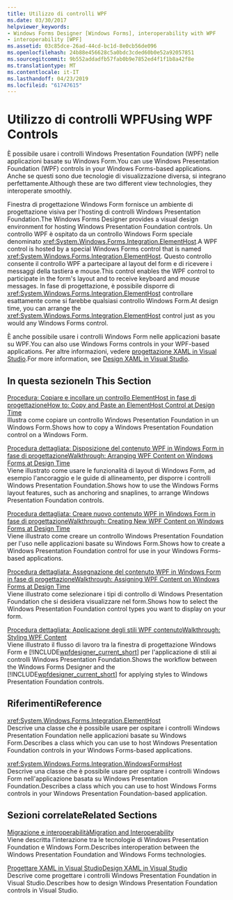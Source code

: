 ```yaml
---
title: Utilizzo di controlli WPF
ms.date: 03/30/2017
helpviewer_keywords:
- Windows Forms Designer [Windows Forms], interoperability with WPF
- interoperability [WPF]
ms.assetid: 03c85dce-26ad-44cd-bc1d-8e0cb56de096
ms.openlocfilehash: 24b88e456628c5a0bdc3cded60b0e52a92057851
ms.sourcegitcommit: 9b552addadfb57fab0b9e7852ed4f1f1b8a42f8e
ms.translationtype: MT
ms.contentlocale: it-IT
ms.lasthandoff: 04/23/2019
ms.locfileid: "61747615"
---
```

# <a name="using-wpf-controls"></a><span data-ttu-id="04656-102">Utilizzo di controlli WPF</span><span class="sxs-lookup"><span data-stu-id="04656-102">Using WPF Controls</span></span>
<span data-ttu-id="04656-103">È possibile usare i controlli Windows Presentation Foundation (WPF) nelle applicazioni basate su Windows Form.</span><span class="sxs-lookup"><span data-stu-id="04656-103">You can use Windows Presentation Foundation (WPF) controls in your Windows Forms-based applications.</span></span> <span data-ttu-id="04656-104">Anche se questi sono due tecnologie di visualizzazione diversa, si integrano perfettamente.</span><span class="sxs-lookup"><span data-stu-id="04656-104">Although these are two different view technologies, they interoperate smoothly.</span></span>  
  
 <span data-ttu-id="04656-105">Finestra di progettazione Windows Form fornisce un ambiente di progettazione visiva per l'hosting di controlli Windows Presentation Foundation.</span><span class="sxs-lookup"><span data-stu-id="04656-105">The Windows Forms Designer provides a visual design environment for hosting Windows Presentation Foundation controls.</span></span> <span data-ttu-id="04656-106">Un controllo WPF è ospitato da un controllo Windows Form speciale denominato <xref:System.Windows.Forms.Integration.ElementHost>.</span><span class="sxs-lookup"><span data-stu-id="04656-106">A WPF control is hosted by a special Windows Forms control that is named <xref:System.Windows.Forms.Integration.ElementHost>.</span></span> <span data-ttu-id="04656-107">Questo controllo consente il controllo WPF a partecipare al layout del form e di ricevere i messaggi della tastiera e mouse.</span><span class="sxs-lookup"><span data-stu-id="04656-107">This control enables the WPF control to participate in the form's layout and to receive keyboard and mouse messages.</span></span> <span data-ttu-id="04656-108">In fase di progettazione, è possibile disporre di <xref:System.Windows.Forms.Integration.ElementHost> controllare esattamente come si farebbe qualsiasi controllo Windows Form.</span><span class="sxs-lookup"><span data-stu-id="04656-108">At design time, you can arrange the <xref:System.Windows.Forms.Integration.ElementHost> control just as you would any Windows Forms control.</span></span>  
  
 <span data-ttu-id="04656-109">È anche possibile usare i controlli Windows Form nelle applicazioni basate su WPF.</span><span class="sxs-lookup"><span data-stu-id="04656-109">You can also use Windows Forms controls in your WPF-based applications.</span></span> <span data-ttu-id="04656-110">Per altre informazioni, vedere [progettazione XAML in Visual Studio](/visualstudio/designers/designing-xaml-in-visual-studio).</span><span class="sxs-lookup"><span data-stu-id="04656-110">For more information, see [Design XAML in Visual Studio](/visualstudio/designers/designing-xaml-in-visual-studio).</span></span>  
  
## <a name="in-this-section"></a><span data-ttu-id="04656-111">In questa sezione</span><span class="sxs-lookup"><span data-stu-id="04656-111">In This Section</span></span>  
 [<span data-ttu-id="04656-112">Procedura: Copiare e incollare un controllo ElementHost in fase di progettazione</span><span class="sxs-lookup"><span data-stu-id="04656-112">How to: Copy and Paste an ElementHost Control at Design Time</span></span>](how-to-copy-and-paste-an-elementhost-control-at-design-time.md)  
 <span data-ttu-id="04656-113">Illustra come copiare un controllo Windows Presentation Foundation in un Windows Form.</span><span class="sxs-lookup"><span data-stu-id="04656-113">Shows how to copy a Windows Presentation Foundation control on a Windows Form.</span></span>  
  
 [<span data-ttu-id="04656-114">Procedura dettagliata: Disposizione del contenuto WPF in Windows Form in fase di progettazione</span><span class="sxs-lookup"><span data-stu-id="04656-114">Walkthrough: Arranging WPF Content on Windows Forms at Design Time</span></span>](walkthrough-arranging-wpf-content-on-windows-forms-at-design-time.md)  
 <span data-ttu-id="04656-115">Viene illustrato come usare le funzionalità di layout di Windows Form, ad esempio l'ancoraggio e le guide di allineamento, per disporre i controlli Windows Presentation Foundation.</span><span class="sxs-lookup"><span data-stu-id="04656-115">Shows how to use the Windows Forms layout features, such as anchoring and snaplines, to arrange Windows Presentation Foundation controls.</span></span>
  
 [<span data-ttu-id="04656-116">Procedura dettagliata: Creare nuovo contenuto WPF in Windows Form in fase di progettazione</span><span class="sxs-lookup"><span data-stu-id="04656-116">Walkthrough: Creating New WPF Content on Windows Forms at Design Time</span></span>](walkthrough-creating-new-wpf-content-on-windows-forms-at-design-time.md)  
 <span data-ttu-id="04656-117">Viene illustrato come creare un controllo Windows Presentation Foundation per l'uso nelle applicazioni basate su Windows Form.</span><span class="sxs-lookup"><span data-stu-id="04656-117">Shows how to create a Windows Presentation Foundation control for use in your Windows Forms-based applications.</span></span>
  
 [<span data-ttu-id="04656-118">Procedura dettagliata: Assegnazione del contenuto WPF in Windows Form in fase di progettazione</span><span class="sxs-lookup"><span data-stu-id="04656-118">Walkthrough: Assigning WPF Content on Windows Forms at Design Time</span></span>](walkthrough-assigning-wpf-content-on-windows-forms-at-design-time.md)  
 <span data-ttu-id="04656-119">Viene illustrato come selezionare i tipi di controllo di Windows Presentation Foundation che si desidera visualizzare nel form.</span><span class="sxs-lookup"><span data-stu-id="04656-119">Shows how to select the Windows Presentation Foundation control types you want to display on your form.</span></span>  
  
 [<span data-ttu-id="04656-120">Procedura dettagliata: Applicazione degli stili WPF contenuto</span><span class="sxs-lookup"><span data-stu-id="04656-120">Walkthrough: Styling WPF Content</span></span>](walkthrough-styling-wpf-content.md)  
 <span data-ttu-id="04656-121">Viene illustrato il flusso di lavoro tra la finestra di progettazione Windows Form e [!INCLUDE[wpfdesigner_current_short](../../../../includes/wpfdesigner-current-short-md.md)] per l'applicazione di stili ai controlli Windows Presentation Foundation.</span><span class="sxs-lookup"><span data-stu-id="04656-121">Shows the workflow between the Windows Forms Designer and the [!INCLUDE[wpfdesigner_current_short](../../../../includes/wpfdesigner-current-short-md.md)] for applying styles to Windows Presentation Foundation controls.</span></span>  
  
## <a name="reference"></a><span data-ttu-id="04656-122">Riferimenti</span><span class="sxs-lookup"><span data-stu-id="04656-122">Reference</span></span>  
 <xref:System.Windows.Forms.Integration.ElementHost>  
 <span data-ttu-id="04656-123">Descrive una classe che è possibile usare per ospitare i controlli Windows Presentation Foundation nelle applicazioni basate su Windows Form.</span><span class="sxs-lookup"><span data-stu-id="04656-123">Describes a class which you can use to host Windows Presentation Foundation controls in your Windows Forms-based applications.</span></span>  
  
 <xref:System.Windows.Forms.Integration.WindowsFormsHost>  
 <span data-ttu-id="04656-124">Descrive una classe che è possibile usare per ospitare i controlli Windows Form nell'applicazione basata su Windows Presentation Foundation.</span><span class="sxs-lookup"><span data-stu-id="04656-124">Describes a class which you can use to host Windows Forms controls in your Windows Presentation Foundation-based application.</span></span>  
  
## <a name="related-sections"></a><span data-ttu-id="04656-125">Sezioni correlate</span><span class="sxs-lookup"><span data-stu-id="04656-125">Related Sections</span></span>  
 [<span data-ttu-id="04656-126">Migrazione e interoperabilità</span><span class="sxs-lookup"><span data-stu-id="04656-126">Migration and Interoperability</span></span>](../../wpf/advanced/migration-and-interoperability.md)  
 <span data-ttu-id="04656-127">Viene descritta l'interazione tra le tecnologie di Windows Presentation Foundation e Windows Form.</span><span class="sxs-lookup"><span data-stu-id="04656-127">Describes interoperation between the Windows Presentation Foundation and Windows Forms technologies.</span></span>  
  
 [<span data-ttu-id="04656-128">Progettare XAML in Visual Studio</span><span class="sxs-lookup"><span data-stu-id="04656-128">Design XAML in Visual Studio</span></span>](/visualstudio/designers/designing-xaml-in-visual-studio)  
 <span data-ttu-id="04656-129">Descrive come progettare i controlli Windows Presentation Foundation in Visual Studio.</span><span class="sxs-lookup"><span data-stu-id="04656-129">Describes how to design Windows Presentation Foundation controls in Visual Studio.</span></span>
